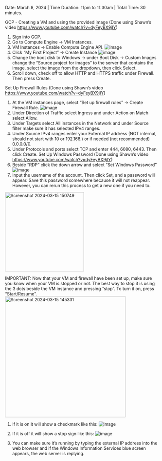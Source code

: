 Date: March 8, 2024 | Time Duration: 11pm to 11:30am | Total Time: 30 minutes.

GCP - Creating a VM and using the provided image 
(Done using Shawn’s video https://www.youtube.com/watch?v=dyFeyBX9jIY)
1.	Sign into GCP.
2.	Go to Compute Engine -> VM Instances.
3.	VM Instances -> Enable Compute Engine API.
![image](https://github.com/gracecavanagh/geom99/assets/151089198/437e16f8-d1e9-4d8d-ad74-5b915234fdbf)
4.	Click “My First Project” -> Create Instance
![image](https://github.com/gracecavanagh/geom99/assets/151089198/c9edde65-f379-4259-b28f-4b5832f5ebef)
5.	Change the boot disk to Windows -> under Boot Disk -> Custom Images change the “Source project for images” to the server that contains the image, select the image from the dropdown, then click Select.
6.	Scroll down, check off to allow HTTP and HTTPS traffic under Firewall. Then press Create.

Set Up Firewall Rules
(Done using Shawn’s video https://www.youtube.com/watch?v=dyFeyBX9jIY)
1.	At the VM instances page, select “Set up firewall rules” -> Create Firewall Rule.
 ![image](https://github.com/gracecavanagh/geom99/assets/151089198/fc0bd98f-d6e6-4736-a579-aa5251d5ce38)
2.	Under Direction of Traffic select Ingress and under Action on Match select Allow.
3.	Under Targets select All instances in the Network and under Source filter make sure it has selected IPv4 ranges.
4.	Under Source IPv4 ranges enter your External IP address (NOT internal, should not start with 10 or 192.168.) or if needed (not recommended) 0.0.0.0/0.
5.	Under Protocols and ports select TCP and enter 444, 6080, 6443. Then click Create.
Set Up Windows Password
(Done using Shawn’s video https://www.youtube.com/watch?v=dyFeyBX9jIY)
6.	Beside “RDP” click the down arrow and select “Set Windows Password”
   ![image](https://github.com/gracecavanagh/geom99/assets/151089198/657ec2cb-76b2-4c24-bd77-d29da0196f22)
7.	Input the username of the account. Then click Set, and a password will appear. Save this password somewhere because it will not reappear. However, you can rerun this process to get a new one if you need to.
   
 <img width="259" alt="Screenshot 2024-03-15 150749" src="https://github.com/gracecavanagh/geom99/assets/151089198/992396a3-dafe-4269-a2c2-19f588bff73d">

IMPORTANT: Now that your VM and firewall have been set up, make sure you know when your VM is stopped or not. The best way to stop it is using the 3 dots beside the VM instance and pressing “stop”. To turn it on, press “Start/Resume”.
 <img width="396" alt="Screenshot 2024-03-15 145331" src="https://github.com/gracecavanagh/geom99/assets/151089198/68b63ef6-29a7-4813-a18e-75e3d73eee2c">

1.	If it is on it will show a checkmark like this: ![image](https://github.com/gracecavanagh/geom99/assets/151089198/a07f7158-0be9-44d1-b6a7-2f5a40890414)

2.	If it is off it will show a stop sign like this:  ![image](https://github.com/gracecavanagh/geom99/assets/151089198/9f6053bc-1bfa-46ec-ad86-ef1975a36bc1)

3.	You can make sure it’s running by typing the external IP address into the web browser and if the Windows Information Services blue screen appears, the web server is replying.
